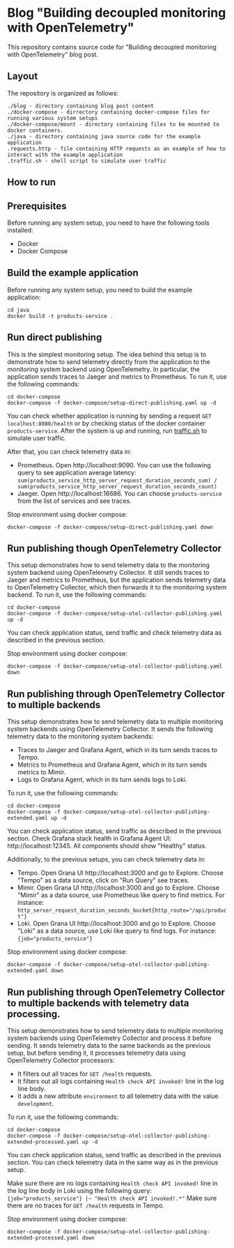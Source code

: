 # Blog "Building decoupled monitoring with OpenTelemetry"

This repository contains source code for "Building decoupled monitoring with OpenTelemetry" blog post.

## Layout
The repository is organized as follows:
```
./blog - directory containing blog post content
./docker-compose - dirrectory containing docker-compose files for running various system setups
./docker-compose/mount - directory containing files to be mounted to docker containers.
./java - directory containing java source code for the example application
.requests.http - file containing HTTP requests as an example of how to interact with the example application
.traffic.sh - shell script to simulate user traffic
```

## How to run

## Prerequisites
Before running any system setup, you need to have the following tools installed:
- Docker
- Docker Compose

## Build the example application
Before running any system setup, you need to build the example application:
```
cd java
docker build -t products-service .
```

## Run direct publishing
This is the simplest monitoring setup. The idea behind this setup is to demonstrate how to send telemetry directly from the application to the monitoring system backend using OpenTelemetry.
In particular, the application sends traces to Jaeger and metrics to Prometheus.
To run it, use the following commands:
```
cd docker-compose
docker-compose -f docker-compose/setup-direct-publishing.yaml up -d
```
You can check whether application is running by sending a request `GET localhost:8080/health` or by checking status of the docker container `products-service`.
After the system is up and running, run [traffic.sh](traffic.sh) to simulate user traffic.

After that, you can check telemetry data in:
- Prometheus. Open http://localhost:9090. You can use the following query to see application average latency: `sum(products_service_http_server_request_duration_seconds_sum) / sum(products_service_http_server_request_duration_seconds_count)` 
- Jaeger. Open http://localhost:16686. You can choose `products-service` from the list of services and see traces.

Stop environment using docker compose:
```
docker-compose -f docker-compose/setup-direct-publishing.yaml down
```

## Run publishing though OpenTelemetry Collector
This setup demonstrates how to send telemetry data to the monitoring system backend using OpenTelemetry Collector.
It still sends traces to Jaeger and metrics to Prometheus, but the application sends telemetry data to OpenTelemetry Collector, which then forwards it to the monitoring system backend.
To run it, use the following commands:
```
cd docker-compose
docker-compose -f docker-compose/setup-otel-collector-publishing.yaml up -d
```

You can check application status, send traffic and check telemetry data as described in the previous section.

Stop environment using docker compose:
```
docker-compose -f docker-compose/setup-otel-collector-publishing.yaml down
```

## Run publishing through OpenTelemetry Collector to multiple backends
This setup demonstrates how to send telemetry data to multiple monitoring system backends using OpenTelemetry Collector.
It sends the following telemetry data to the monitoring system backends:
- Traces to Jaeger and Grafana Agent, which in its turn sends traces to Tempo.
- Metrics to Prometheus and Grafana Agent, which in its turn sends metrics to Mimir.
- Logs to Grafana Agent, which in its turn sends logs to Loki.

To run it, use the following commands:
```
cd docker-compose
docker-compose -f docker-compose/setup-otel-collector-publishing-extended.yaml up -d
```

You can check application status, send traffic as described in the previous section.
Check Grafana stack health in Grafana Agent UI: http://localhost:12345. All components should show "Healthy" status.

Additionally, to the previous setups, you can check telemetry data in:
- Tempo. Open Grana UI http://localhost:3000 and go to Explore. Choose "Tempo" as a data source, click on "Run Query" see traces.
- Mimir. Open Grana UI http://localhost:3000 and go to Explore. Choose "Mimir" as a data source, use Prometheus like query to find metrics. For instance: `http_server_request_duration_seconds_bucket{http_route="/api/product"}`
- Loki. Open Grana UI http://localhost:3000 and go to Explore. Choose "Loki" as a data source, use Loki like query to find logs. For instance: `{job="products_service"}`

Stop environment using docker compose:
```
docker-compose -f docker-compose/setup-otel-collector-publishing-extended.yaml down
```

## Run publishing through OpenTelemetry Collector to multiple backends with telemetry data processing.
This setup demonstrates how to send telemetry data to multiple monitoring system backends using OpenTelemetry Collector and process it before sending.
It sends telemetry data to the same backends as the previous setup, but before sending it, it processes telemetry data using OpenTelemetry Collector processors:
- It filters out all traces for `GET /health` requests.
- It filters out all logs containing `Health check API invoked!` line in the log line body.
- It adds a new attribute `environment` to all telemetry data with the value `development`.

To run it, use the following commands:
```
cd docker-compose
docker-compose -f docker-compose/setup-otel-collector-publishing-extended-processed.yaml up -d
```

You can check application status, send traffic as described in the previous section.
You can check telemetry data in the same way as in the previous setup.

Make sure there are no logs containing `Health check API invoked!` line in the log line body in Loki using the following query: `{job="products_service"} |~ "Health check API invoked!.*"`
Make sure there are no traces for `GET /health` requests in Tempo.

Stop environment using docker compose:
```
docker-compose -f docker-compose/setup-otel-collector-publishing-extended-processed.yaml down
```